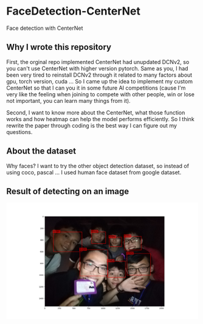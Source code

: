 # FaceDetection-CenterNet
Face detection with CenterNet
## Why I wrote this repository  
First, the orginal repo implemented CenterNet had unupdated DCNv2, so you can't use CenterNet with higher version pytorch. Same as you, I had been very tired to reinstall DCNv2 through it related to many factors about gpu, torch version, cuda ... So I came up the idea to implement my custom CenterNet so that I can you it in some future AI competitions (cause I'm very like the feeling when joining to compete with other people, win or lose not important, you can learn many things from it).  

Second, I want to know more about the CenterNet, what those function works and how heatmap can help the model performs efficiently. So I think rewrite the paper through coding  is the best way I can figure out my questions.  
## About the dataset  
Why faces? I want to try the other object detection dataset, so instead of using coco, pascal ... I used human face dataset from google dataset.  

## Result of detecting on an image  
![](images/sample0.png)
